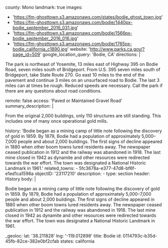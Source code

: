 county: Mono
landmark: true
images:
  - 'https://fm-ghosttown.s3.amazonaws.com/states/bodie_ghost_town.jpg'
  - 'https://fm-ghosttown.s3.amazonaws.com/bodie/1440px-bodie_september_2016_031.jpg'
  - 'https://fm-ghosttown.s3.amazonaws.com/bodie/1566px-bodie_september_2016_016.jpg'
  - 'https://fm-ghosttown.s3.amazonaws.com/bodie/1765px-bodie_california_c1890.jpg'
website: 'http://www.parks.ca.gov/?page_id=509'
google_location_query: 'Bodie, CA'
directions: |
  <p>The park is northeast of Yosemite, 13 miles east of Highway 395 on Bodie Road, seven miles south of Bridgeport. From U.S. 395 seven miles south of Bridgeport, take State Route 270. Go east 10 miles to the end of the pavement and continue 3 miles on an unsurfaced road to Bodie. The last 3 miles can at times be rough. Reduced speeds are necessary. Call the park if there are any questions about road conditions.
  </p>
remote: false
access: 'Paved or Maintained Gravel Road'
summary_description: |
  <p>From the original 2,000 buildings, only 110 structures are still standing. This includes one of many once operational gold mills.
  </p>
history: 'Bodie began as a mining camp of little note following the discovery of gold in 1859. By 1879, Bodie had a population of approximately 5,000–7,000 people and about 2,000 buildings. The first signs of decline appeared in 1880 when other boom towns lured residents away. The newspaper ceased publication in 1912 and the railway was abandoned in 1918. The last mine closed in 1942 as dynamite and other resources were redirected towards the war effort. The town was designated a National Historic Landmark in 1961.'
related_towns:
  - 5fc3678a-e377-47d8-bf6f-e1ed1ca1596a
objectID: '23117210'
description:
  -
    type: section
    header: History
    body: |
      <p>Bodie began as a mining camp of little note following the discovery of gold in 1859. By 1879, Bodie had a population of approximately 5,000–7,000 people and about 2,000 buildings. The first signs of decline appeared in 1880 when other boom towns lured residents away. The newspaper ceased publication in 1912 and the railway was abandoned in 1918. The last mine closed in 1942 as dynamite and other resources were redirected towards the war effort. The town was designated a National Historic Landmark in 1961.
      </p>
_geoloc:
  lat: '38.211828'
  lng: '-119.012898'
title: Bodie
id: 0114793c-b35d-45fb-82ce-382e0bf2cfab
states: california
